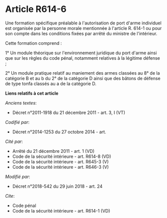 # Article R614-6

Une formation spécifique préalable à l'autorisation de port d'arme individuel est organisée par la personne morale mentionnée
à l'article R. 614-1 ou pour son compte dans les conditions fixées par arrêté du ministre de l'intérieur.

Cette formation comprend :

1° Un module théorique sur l'environnement juridique du port d'arme ainsi que sur les règles du code pénal, notamment
relatives à la légitime défense ;

2° Un module pratique relatif au maniement des armes classées au 8° de la catégorie B et au b du 2° de la catégorie D ainsi
que des bâtons de défense de type tonfa classés au a de la catégorie D.

**Liens relatifs à cet article**

_Anciens textes_:

  - Décret n°2011-1918 du 21 décembre 2011 - art. 3, I (VT)

_Codifié par_:

  - Décret n°2014-1253 du 27 octobre 2014 - art.

_Cité par_:

  - Arrêté du 21 décembre 2011 - art. 1 (VD)
  - Code de la sécurité intérieure - art. R614-8 (VD)
  - Code de la sécurité intérieure - art. R645-3 (V)
  - Code de la sécurité intérieure - art. R646-3 (V)

_Modifié par_:

  - Décret n°2018-542 du 29 juin 2018 - art. 24

_Cite_:

  - Code pénal
  - Code de la sécurité intérieure - art. R614-1 (VD)
